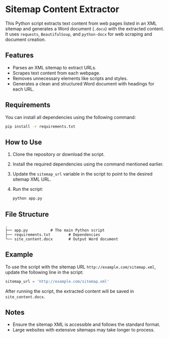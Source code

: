 # Sitemap Content Extractor

This Python script extracts text content from web pages listed in an XML sitemap and generates a Word document (`.docx`) with the extracted content. It uses `requests`, `BeautifulSoup`, and `python-docx` for web scraping and document creation.

## Features

- Parses an XML sitemap to extract URLs.
- Scrapes text content from each webpage.
- Removes unnecessary elements like scripts and styles.
- Generates a clean and structured Word document with headings for each URL.

## Requirements

You can install all dependencies using the following command:

```bash
pip install -r requirements.txt
```

## How to Use

1. Clone the repository or download the script.
2. Install the required dependencies using the command mentioned earlier.
3. Update the `sitemap_url` variable in the script to point to the desired sitemap XML URL.
4. Run the script:

   ```bash
   python app.py
   ```

## File Structure

```
.
├── app.py          # The main Python script
├── requirements.txt        # Dependencies
└── site_content.docx       # Output Word document
```

## Example

To use the script with the sitemap URL `http://example.com/sitemap.xml`, update the following line in the script:

```python
sitemap_url = 'http://example.com/sitemap.xml'
```

After running the script, the extracted content will be saved in `site_content.docx`.

## Notes

- Ensure the sitemap XML is accessible and follows the standard format.
- Large websites with extensive sitemaps may take longer to process.
